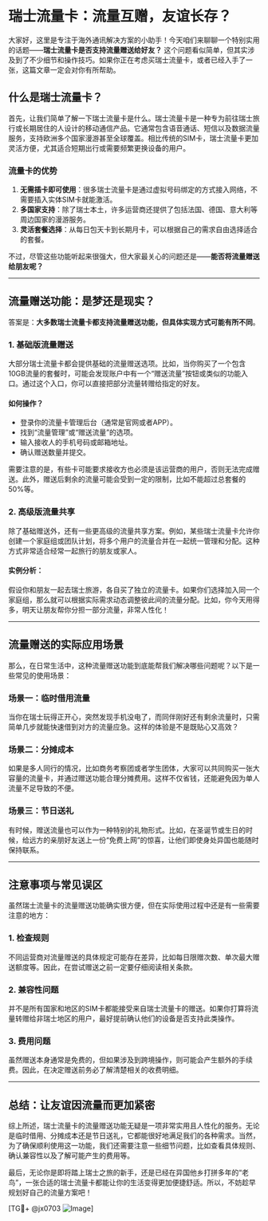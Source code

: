 # 瑞士流量卡：流量互赠，友谊长存？

大家好，这里是专注于海外通讯解决方案的小助手！今天咱们来聊聊一个特别实用的话题——**瑞士流量卡是否支持流量赠送给好友？** 这个问题看似简单，但其实涉及到了不少细节和操作技巧。如果你正在考虑买瑞士流量卡，或者已经入手了一张，这篇文章一定会对你有所帮助。

## 什么是瑞士流量卡？

首先，让我们简单了解一下瑞士流量卡是什么。瑞士流量卡是一种专为前往瑞士旅行或长期居住的人设计的移动通信产品。它通常包含语音通话、短信以及数据流量服务，支持欧洲多个国家漫游甚至全球覆盖。相比传统的SIM卡，瑞士流量卡更加灵活方便，尤其适合短期出行或需要频繁更换设备的用户。

### 流量卡的优势

1. **无需插卡即可使用**：很多瑞士流量卡是通过虚拟号码绑定的方式接入网络，不需要插入实体SIM卡就能激活。
2. **多国家支持**：除了瑞士本土，许多运营商还提供了包括法国、德国、意大利等周边国家的漫游服务。
3. **灵活套餐选择**：从每日包天卡到长期月卡，可以根据自己的需求自由选择适合的套餐。

不过，尽管这些功能听起来很强大，但大家最关心的问题还是——**能否将流量赠送给朋友呢？**

---

## 流量赠送功能：是梦还是现实？

答案是：**大多数瑞士流量卡都支持流量赠送功能，但具体实现方式可能有所不同**。

### 1. 基础版流量赠送

大部分瑞士流量卡都会提供基础的流量赠送选项。比如，当你购买了一个包含10GB流量的套餐时，可能会发现账户中有一个“赠送流量”按钮或类似的功能入口。通过这个入口，你可以直接把部分流量转赠给指定的好友。

#### 如何操作？
- 登录你的流量卡管理后台（通常是官网或者APP）。
- 找到“流量管理”或“赠送流量”的选项。
- 输入接收人的手机号码或邮箱地址。
- 确认赠送数量并提交。

需要注意的是，有些卡可能要求接收方也必须是该运营商的用户，否则无法完成赠送。此外，赠送后剩余的流量可能会受到一定的限制，比如不能超过总套餐的50%等。

### 2. 高级版流量共享

除了基础赠送外，还有一些更高级的流量共享方案。例如，某些瑞士流量卡允许你创建一个家庭组或团队计划，将多个用户的流量合并在一起统一管理和分配。这种方式非常适合经常一起旅行的朋友或家人。

#### 实例分析：
假设你和朋友一起去瑞士旅游，各自买了独立的流量卡。如果你们选择加入同一个家庭组，那么就可以根据实际需求动态调整彼此间的流量分配。比如，你今天用得多，明天让朋友帮你分担一部分流量，非常人性化！

---

## 流量赠送的实际应用场景

那么，在日常生活中，这种流量赠送功能到底能帮我们解决哪些问题呢？以下是一些常见的使用场景：

### 场景一：临时借用流量

当你在瑞士玩得正开心，突然发现手机没电了，而同伴刚好还有剩余流量时，只需简单几步就能快速借到对方的流量应急。这样的体验是不是既贴心又高效？

### 场景二：分摊成本

如果是多人同行的情况，比如商务考察团或者学生团体，大家可以共同购买一张大容量的流量卡，并通过赠送功能合理分摊费用。这样不仅省钱，还能避免因为单人流量不足导致的不便。

### 场景三：节日送礼

有时候，赠送流量也可以作为一种特别的礼物形式。比如，在圣诞节或生日的时候，给远方的亲朋好友送上一份“免费上网”的惊喜，让他们即使身处异国也能随时保持联系。

---

## 注意事项与常见误区

虽然瑞士流量卡的流量赠送功能确实很方便，但在实际使用过程中还是有一些需要注意的地方：

### 1. 检查规则
不同运营商对流量赠送的具体规定可能存在差异，比如每日限赠次数、单次最大赠送额度等。因此，在尝试赠送之前一定要仔细阅读相关条款。

### 2. 兼容性问题
并不是所有国家和地区的SIM卡都能接受来自瑞士流量卡的赠送。如果你打算将流量转赠给非瑞士地区的用户，最好提前确认他们的设备是否支持此类操作。

### 3. 费用问题
虽然赠送本身通常是免费的，但如果涉及到跨境操作，则可能会产生额外的手续费。因此，在决定赠送前务必了解清楚相关的收费明细。

---

## 总结：让友谊因流量而更加紧密

综上所述，瑞士流量卡的流量赠送功能无疑是一项非常实用且人性化的服务。无论是临时借用、分摊成本还是节日送礼，它都能很好地满足我们的各种需求。当然，为了确保顺利使用这一功能，我们还需要注意一些细节问题，比如查看具体规则、确认兼容性以及了解可能产生的费用等。

最后，无论你是即将踏上瑞士之旅的新手，还是已经在异国他乡打拼多年的“老鸟”，一张合适的瑞士流量卡都能让你的生活变得更加便捷舒适。所以，不妨趁早规划好自己的流量方案吧！

[TG💪+ @jx0703 ![Image](https://github.com/user-attachments/assets/dbca1d08-cadb-493c-b0ec-ad6f7a83f270)]